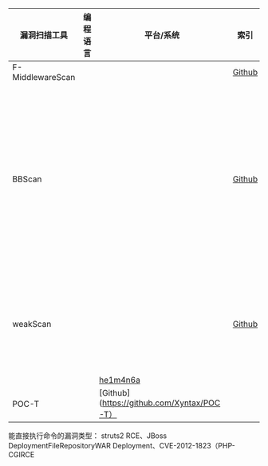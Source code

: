 |漏洞扫描工具|编程语言|平台/系统|索引|功能/作用|实现原理|
|----------|-------|--------|---|--------|-------|
|F-MiddlewareScan|||[Github](https://github.com/y1ng1996/F-MiddlewareScan.git)||
|BBScan|||[Github](https://github.com/lijiejie/BBScan)|一个信息泄漏批量扫描脚本|纯python编写的轻量级中间件漏洞检测框架，实现针对中间件的自动化检测，端口探测->中间件识别->漏洞检测->获取webshell||
|weakScan|||[Github](https://github.com/notwhy/weakscan)|敏感文件扫描脚本||
|||[he1m4n6a](https://github.com/he1m4n6a?tab=repositories)||
|POC-T||[Github](https://github.com/Xyntax/POC-T）

能直接执行命令的漏洞类型：
  struts2 RCE、JBoss DeploymentFileRepositoryWAR Deployment、CVE-2012-1823（PHP-CGIRCE


